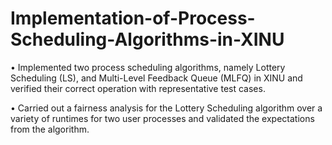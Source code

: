 # Implementation-of-Process-Scheduling-Algorithms-in-XINU
• Implemented two process scheduling algorithms, namely Lottery Scheduling (LS), and Multi-Level Feedback Queue (MLFQ) in
XINU and verified their correct operation with representative test cases.

• Carried out a fairness analysis for the Lottery Scheduling algorithm over a variety of runtimes for two user processes and
validated the expectations from the algorithm.
